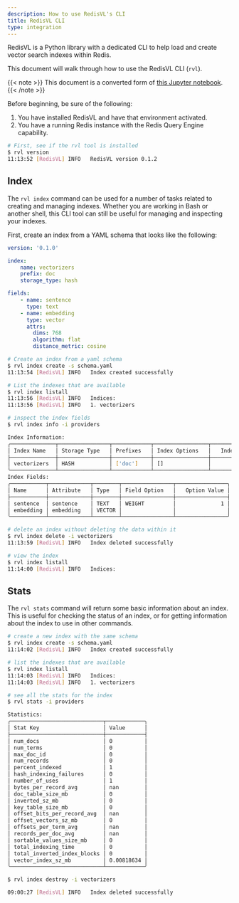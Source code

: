 ```yaml
---
description: How to use RedisVL's CLI
title: RedisVL CLI
type: integration
---
```

RedisVL is a Python library with a dedicated CLI to help load and create vector search indexes within Redis.

This document will walk through how to use the RedisVL CLI (`rvl`).

{{< note >}}
This document is a converted form of [this Jupyter notebook](https://github.com/RedisVentures/redisvl/blob/main/docs/user_guide/cli.ipynb).
{{< /note >}}

Before beginning, be sure of the following:

1. You have installed RedisVL and have that environment activated.
1. You have a running Redis instance with the Redis Query Engine capability.

```bash
# First, see if the rvl tool is installed
$ rvl version
11:13:52 [RedisVL] INFO   RedisVL version 0.1.2
```

## Index

The `rvl index` command can be used for a number of tasks related to creating and managing indexes. Whether you are working in Bash or another shell, this CLI tool can still be useful for managing and inspecting your indexes.

First, create an index from a YAML schema that looks like the following:

```yaml
version: '0.1.0'

index:
    name: vectorizers
    prefix: doc
    storage_type: hash

fields:
    - name: sentence
      type: text
    - name: embedding
      type: vector
      attrs:
        dims: 768
        algorithm: flat
        distance_metric: cosine
```

```bash
# Create an index from a yaml schema
$ rvl index create -s schema.yaml
11:13:54 [RedisVL] INFO   Index created successfully
```

```bash
# List the indexes that are available
$ rvl index listall
11:13:56 [RedisVL] INFO   Indices:
11:13:56 [RedisVL] INFO   1. vectorizers
```

```bash
# inspect the index fields
$ rvl index info -i providers

Index Information:
╭──────────────┬────────────────┬────────────┬─────────────────┬────────────╮
│ Index Name   │ Storage Type   │ Prefixes   │ Index Options   │   Indexing │
├──────────────┼────────────────┼────────────┼─────────────────┼────────────┤
│ vectorizers  │ HASH           │ ['doc']    │ []              │          0 │
╰──────────────┴────────────────┴────────────┴─────────────────┴────────────╯
Index Fields:
╭───────────┬─────────────┬────────┬────────────────┬────────────────╮
│ Name      │ Attribute   │ Type   │ Field Option   │   Option Value │
├───────────┼─────────────┼────────┼────────────────┼────────────────┤
│ sentence  │ sentence    │ TEXT   │ WEIGHT         │              1 │
│ embedding │ embedding   │ VECTOR │                │                │
╰───────────┴─────────────┴────────┴────────────────┴────────────────╯
```

```bash
# delete an index without deleting the data within it
$ rvl index delete -i vectorizers
11:13:59 [RedisVL] INFO   Index deleted successfully
```

```bash
# view the index
$ rvl index listall
11:14:00 [RedisVL] INFO   Indices:
```

## Stats

The `rvl stats` command will return some basic information about an index. This is useful for checking the status of an index, or for getting information about the index to use in other commands.


```bash
# create a new index with the same schema
$ rvl index create -s schema.yaml
11:14:02 [RedisVL] INFO   Index created successfully
```

```bash
# list the indexes that are available
$ rvl index listall
11:14:03 [RedisVL] INFO   Indices:
11:14:03 [RedisVL] INFO   1. vectorizers
```

```bash
# see all the stats for the index
$ rvl stats -i providers

Statistics:
╭─────────────────────────────┬────────────╮
│ Stat Key                    │ Value      │
├─────────────────────────────┼────────────┤
│ num_docs                    │ 0          │
│ num_terms                   │ 0          │
│ max_doc_id                  │ 0          │
│ num_records                 │ 0          │
│ percent_indexed             │ 1          │
│ hash_indexing_failures      │ 0          │
│ number_of_uses              │ 1          │
│ bytes_per_record_avg        │ nan        │
│ doc_table_size_mb           │ 0          │
│ inverted_sz_mb              │ 0          │
│ key_table_size_mb           │ 0          │
│ offset_bits_per_record_avg  │ nan        │
│ offset_vectors_sz_mb        │ 0          │
│ offsets_per_term_avg        │ nan        │
│ records_per_doc_avg         │ nan        │
│ sortable_values_size_mb     │ 0          │
│ total_indexing_time         │ 0          │
│ total_inverted_index_blocks │ 0          │
│ vector_index_sz_mb          │ 0.00818634 │
╰─────────────────────────────┴────────────╯
```

```bash
$ rvl index destroy -i vectorizers

09:00:27 [RedisVL] INFO   Index deleted successfully
```